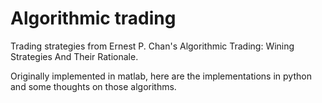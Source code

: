 # Algorithmic trading
Trading strategies from Ernest P. Chan's Algorithmic Trading: Wining Strategies And Their Rationale.

Originally implemented in matlab, here are the implementations in python and some thoughts on those algorithms.

